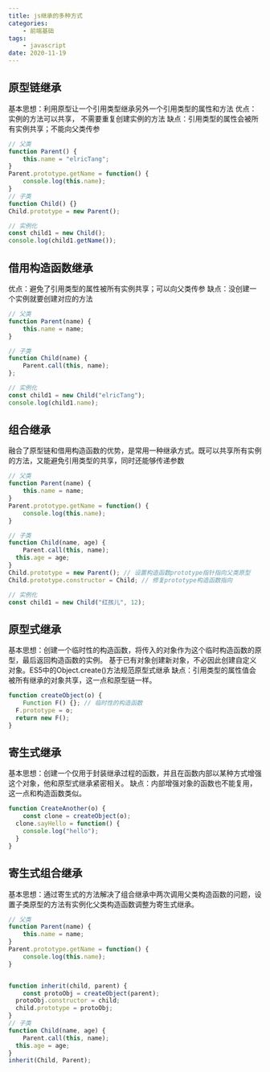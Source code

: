 ```yaml
---
title: js继承的多种方式
categories:
    - 前端基础
tags: 
    - javascript
date: 2020-11-19
---
```


## 原型链继承
基本思想：利用原型让一个引用类型继承另外一个引用类型的属性和方法
优点：实例的方法可以共享， 不需要重复创建实例的方法
缺点：引用类型的属性会被所有实例共享；不能向父类传参
```javascript
// 父类
function Parent() {
	this.name = "elricTang";
}
Parent.prototype.getName = function() {
	console.log(this.name);
}
// 子类
function Child() {}
Child.prototype = new Parent();

// 实例化
const child1 = new Child();
console.log(child1.getName());
```
## 借用构造函数继承
优点：避免了引用类型的属性被所有实例共享；可以向父类传参
缺点：没创建一个实例就要创建对应的方法
```javascript
// 父类
function Parent(name) {
	this.name = name;
}

// 子类
function Child(name) {
	Parent.call(this, name);
};

// 实例化
const child1 = new Child("elricTang");
console.log(child1.name);

```
## 组合继承
融合了原型链和借用构造函数的优势，是常用一种继承方式。既可以共享所有实例的方法，又能避免引用类型的共享，同时还能够传递参数
```javascript
// 父类
function Parent(name) {
	this.name = name;
}
Parent.prototype.getName = function() {
	console.log(this.name);
}

// 子类
function Child(name, age) {
	Parent.call(this, name);
  this.age = age;
}
Child.prototype = new Parent(); // 设置构造函数prototype指针指向父类原型
Child.prototype.constructor = Child; // 修复prototype构造函数指向

// 实例化
const child1 = new Child("红孩儿", 12);

```
## 原型式继承
基本思想：创建一个临时性的构造函数，将传入的对象作为这个临时构造函数的原型，最后返回构造函数的实例。
基于已有对象创建新对象，不必因此创建自定义对象。ES5中的Object.create()方法规范原型式继承
缺点：引用类型的属性值会被所有继承的对象共享，这一点和原型链一样。
```javascript
function createObject(o) {
	Function F() {}; // 临时性的构造函数
  F.prototype = o;
  return new F();
}
```
## 寄生式继承
基本思想：创建一个仅用于封装继承过程的函数，并且在函数内部以某种方式增强这个对象，他和原型式继承紧密相关。
缺点：内部增强对象的函数也不能复用，这一点和构造函数类似。
```javascript
function CreateAnother(o) {
	const clone = createObject(o);
  clone.sayHello = function() {
  	console.log("hello");
  }
}
```
## 寄生式组合继承
基本思想：通过寄生式的方法解决了组合继承中两次调用父类构造函数的问题，设置子类原型的方法有实例化父类构造函数调整为寄生式继承。
```javascript
// 父类
function Parent(name) {
	this.name = name;
}
Parent.prototype.getName = function() {
	console.log(this.name);
}


function inherit(child, parent) {
	const protoObj = createObject(parent);
  protoObj.constructor = child;
  child.prototype = protoObj;
}
// 子类
function Child(name, age) {
	Parent.call(this, name);
  this.age = age;
}
inherit(Child, Parent);


```


